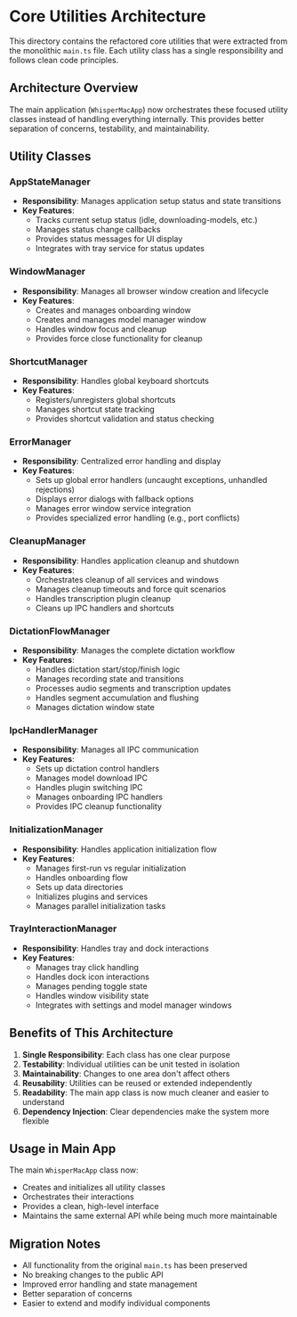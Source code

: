 # Core Utilities Architecture

This directory contains the refactored core utilities that were extracted from
the monolithic `main.ts` file. Each utility class has a single responsibility
and follows clean code principles.

## Architecture Overview

The main application (`WhisperMacApp`) now orchestrates these focused utility
classes instead of handling everything internally. This provides better
separation of concerns, testability, and maintainability.

## Utility Classes

### AppStateManager

- **Responsibility**: Manages application setup status and state transitions
- **Key Features**:
  - Tracks current setup status (idle, downloading-models, etc.)
  - Manages status change callbacks
  - Provides status messages for UI display
  - Integrates with tray service for status updates

### WindowManager

- **Responsibility**: Manages all browser window creation and lifecycle
- **Key Features**:
  - Creates and manages onboarding window
  - Creates and manages model manager window
  - Handles window focus and cleanup
  - Provides force close functionality for cleanup

### ShortcutManager

- **Responsibility**: Handles global keyboard shortcuts
- **Key Features**:
  - Registers/unregisters global shortcuts
  - Manages shortcut state tracking
  - Provides shortcut validation and status checking

### ErrorManager

- **Responsibility**: Centralized error handling and display
- **Key Features**:
  - Sets up global error handlers (uncaught exceptions, unhandled rejections)
  - Displays error dialogs with fallback options
  - Manages error window service integration
  - Provides specialized error handling (e.g., port conflicts)

### CleanupManager

- **Responsibility**: Handles application cleanup and shutdown
- **Key Features**:
  - Orchestrates cleanup of all services and windows
  - Manages cleanup timeouts and force quit scenarios
  - Handles transcription plugin cleanup
  - Cleans up IPC handlers and shortcuts

### DictationFlowManager

- **Responsibility**: Manages the complete dictation workflow
- **Key Features**:
  - Handles dictation start/stop/finish logic
  - Manages recording state and transitions
  - Processes audio segments and transcription updates
  - Handles segment accumulation and flushing
  - Manages dictation window state

### IpcHandlerManager

- **Responsibility**: Manages all IPC communication
- **Key Features**:
  - Sets up dictation control handlers
  - Manages model download IPC
  - Handles plugin switching IPC
  - Manages onboarding IPC handlers
  - Provides IPC cleanup functionality

### InitializationManager

- **Responsibility**: Handles application initialization flow
- **Key Features**:
  - Manages first-run vs regular initialization
  - Handles onboarding flow
  - Sets up data directories
  - Initializes plugins and services
  - Manages parallel initialization tasks

### TrayInteractionManager

- **Responsibility**: Handles tray and dock interactions
- **Key Features**:
  - Manages tray click handling
  - Handles dock icon interactions
  - Manages pending toggle state
  - Handles window visibility state
  - Integrates with settings and model manager windows

## Benefits of This Architecture

1. **Single Responsibility**: Each class has one clear purpose
2. **Testability**: Individual utilities can be unit tested in isolation
3. **Maintainability**: Changes to one area don't affect others
4. **Reusability**: Utilities can be reused or extended independently
5. **Readability**: The main app class is now much cleaner and easier to
   understand
6. **Dependency Injection**: Clear dependencies make the system more flexible

## Usage in Main App

The main `WhisperMacApp` class now:

- Creates and initializes all utility classes
- Orchestrates their interactions
- Provides a clean, high-level interface
- Maintains the same external API while being much more maintainable

## Migration Notes

- All functionality from the original `main.ts` has been preserved
- No breaking changes to the public API
- Improved error handling and state management
- Better separation of concerns
- Easier to extend and modify individual components

